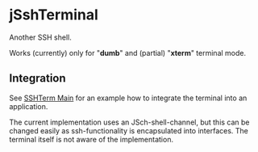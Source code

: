 # jSshTerminal

Another SSH shell.

Works (currently) only for "**dumb**" and (partial) "**xterm**" terminal mode.

## Integration

See [SSHTerm Main](src/main/java/com/bw/sshTerm/SSHTerm.java) for 
an example how to integrate the terminal into an application.

The current implementation uses an JSch-shell-channel, but this can 
be changed easily as ssh-functionality is encapsulated into interfaces.
The terminal itself is not aware of the implementation.



